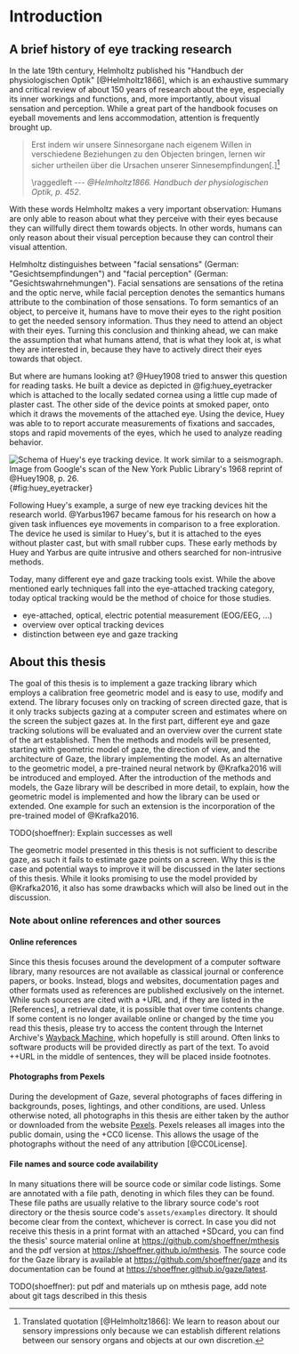 # Introduction

## A brief history of eye tracking research

In the late 19th century, Helmholtz published his "Handbuch der physiologischen
Optik" [@Helmholtz1866], which is an exhaustive summary and critical review of
about 150 years of research about the eye, especially its inner workings and
functions, and, more importantly, about visual sensation and perception. While
a great part of the handbook focuses on eyeball movements and lens
accommodation, attention is frequently brought up.

> Erst indem wir unsere Sinnesorgane nach eigenem Willen in verschiedene
> Beziehungen zu den Objecten bringen, lernen wir sicher urtheilen über die
> Ursachen unserer Sinnesempfindungen\[.\][^translationhelmholtz]
>
> \raggedleft --- <cite>@Helmholtz1866. Handbuch der physiologischen Optik,
> p. 452.</cite>

[^translationhelmholtz]: Translated quotation [@Helmholtz1866]: We learn to
  reason about our sensory impressions only because we can establish different
  relations between our sensory organs and objects at our own discretion.

With these words Helmholtz makes a very important observation: Humans are
only able to reason about what they perceive with their eyes because they
can willfully direct them towards objects. In other words,
humans can only reason about their visual perception because they can control
their visual attention.

Helmholtz distinguishes between "facial sensations" (German:
"Gesichtsempfindungen") and "facial perception" (German:
"Gesichtswahrnehmungen"). Facial sensations are sensations of the retina and
the optic nerve, while facial perception denotes the semantics humans attribute
to the combination of those sensations. To form semantics of an object, to
perceive it, humans have to move their eyes to the right position to get the
needed sensory information. Thus they need to attend an object with their eyes.
Turning this conclusion and thinking ahead, we can make the assumption that
what humans attend, that is what they look at, is what they are interested in, because
they have to actively direct their eyes towards that object.

But where are humans looking at? @Huey1908 tried to answer this question for
reading tasks. He built a device as depicted in @fig:huey_eyetracker which is attached to
the locally sedated cornea using a little cup made of plaster cast. The other
side of the device points at smoked paper, onto which it draws the movements of
the attached eye. Using the device, Huey was able to to report accurate
measurements of fixations and saccades, stops and rapid movements of the
eyes, which he used to analyze reading behavior.

![Schema of Huey's eye tracking device. It work similar to a seismograph.
Image from Google's scan of the New York Public Library's 1968 reprint of
@Huey1908, p. 26.](huey_eyetracker.png){#fig:huey_eyetracker}

Following Huey's example, a surge of new eye tracking devices hit the research
world. @Yarbus1967 became famous for his research on how a given task
influences eye movements in comparison to a free exploration. The device he
used is similar to Huey's, but it is attached to the eyes without plaster cast,
but with small rubber cups. These early methods by Huey and Yarbus are quite
intrusive and others searched for non-intrusive methods.

Today, many different eye and gaze tracking tools exist. While the above mentioned
early techniques fall into the eye-attached tracking
category, today optical tracking would be the method of choice for those
studies.

- eye-attached, optical, electric potential measurement (EOG/EEG, ...)
- overview over optical tracking devices
- distinction between eye and gaze tracking


## About this thesis

The goal of this thesis is to implement a gaze tracking library which employs
a calibration free geometric model and is easy to use, modify and extend. The
library focuses only on tracking of screen directed gaze, that is it only
tracks subjects gazing at a computer screen and estimates where on the screen
the subject gazes at. In the first part, different eye and gaze tracking
solutions will be evaluated and an overview over the current state of the art
established. Then the methods and models will be presented, starting with
geometric model of gaze, the direction of view, and the architecture of Gaze,
the library implementing the model. As an alternative to the
geometric model, a pre-trained neural network by @Krafka2016 will be
introduced and employed. After the introduction of the methods and models, the Gaze library
will be described in more detail, to explain, how the geometric model is
implemented and how the library can be used or extended. One example for such
an extension is the incorporation of the pre-trained model of @Krafka2016.

TODO(shoeffner): Explain successes as well

The geometric model presented in this thesis is not sufficient to describe gaze,
as such it fails to estimate gaze points on a screen. Why this is the case and
potential ways to improve it will be discussed in the later sections of this
thesis. While it looks promising to use the model provided by @Krafka2016,
it also has some drawbacks which will also be lined out in the discussion.


### Note about online references and other sources


#### Online references

Since this thesis focuses around the development of a computer software
library, many resources are not available as classical journal or conference
papers, or books. Instead, blogs and websites, documentation pages and other
formats used as references are published exclusively on the internet. While
such sources are cited with a +URL and, if they are listed in the [References], a retrieval
date, it is possible that over time contents change. If some content is no
longer available online or changed by the time you read this thesis, please try
to access the content through the Internet Archive's [Wayback
Machine](https://archive.org/web), which hopefully is still around. Often links to software products
will be provided directly as part of the text. To avoid ++URL in the
middle of sentences, they will be placed inside footnotes.


#### Photographs from Pexels

During the development of Gaze, several photographs of faces differing in
backgrounds, poses, lightings, and other conditions, are used. Unless otherwise
noted, all photographs in this thesis are either taken by the author or
downloaded from the website [Pexels](https://pexels.com). Pexels releases all images into the public domain, using the +CC0 license. This allows
the usage of the photographs without the need of any attribution [@CC0License].


#### File names and source code availability

In many situations there will be source code or similar code listings. Some are
annotated with a file path, denoting in which files they can be found. These
file paths are usually relative to the library source code's root directory or
the thesis source code's `assets/examples` directory. It should become clear
from the context, whichever is correct. In case you did not receive this thesis
in a print format with an attached +SDcard, you can find the thesis' source
material online at https://github.com/shoeffner/mthesis and the pdf version at
https://shoeffner.github.io/mthesis. The source code for the Gaze library is
available at https://github.com/shoeffner/gaze and its documentation can
be found at https://shoeffner.github.io/gaze/latest.

TODO(shoeffner): put pdf and materials up on mthesis page, add note about git tags described in this thesis
